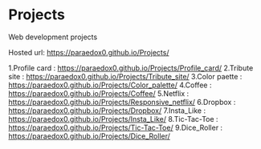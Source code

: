 # Projects
Web development projects

Hosted url: https://paraedox0.github.io/Projects/

1.Profile card : https://paraedox0.github.io/Projects/Profile_card/
2.Tribute site : https://paraedox0.github.io/Projects/Tribute_site/
3.Color paette :  https://paraedox0.github.io/Projects/Color_palette/
4.Coffee :  https://paraedox0.github.io/Projects/Coffee/
5.Netflix : https://paraedox0.github.io/Projects/Responsive_netflix/
6.Dropbox : https://paraedox0.github.io/Projects/Dropbox/
7.Insta_Like : https://paraedox0.github.io/Projects/Insta_Like/
8.Tic-Tac-Toe : https://paraedox0.github.io/Projects/Tic-Tac-Toe/
9.Dice_Roller : https://paraedox0.github.io/Projects/Dice_Roller/
